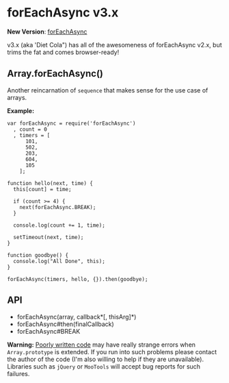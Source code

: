 forEachAsync v3.x
===

**New Version**: [forEachAsync](https://github.com/FuturesJS/forEachAsync)

v3.x (aka 'Diet Cola") has all of the awesomeness of forEachAsync v2.x, but trims the fat and comes browser-ready!

Array.forEachAsync()
----

Another reincarnation of `sequence` that makes sense for the use case of arrays.

**Example:**

    var forEachAsync = require('forEachAsync')
      , count = 0
      , timers = [
          101,
          502,
          203,
          604,
          105
        ];

    function hello(next, time) {
      this[count] = time;

      if (count >= 4) {
        next(forEachAsync.BREAK);
      }

      console.log(count += 1, time);

      setTimeout(next, time);
    }

    function goodbye() {
      console.log("All Done", this);
    }

    forEachAsync(timers, hello, {}).then(goodbye);

API
---

  * forEachAsync(array, callback*[, thisArg]*)
  * forEachAsync#then(finalCallback)
  * forEachAsync#BREAK

**Warning:** [Poorly written code](https://gist.github.com/941362) may have really strange errors when `Array.prototype` is extended.
If you run into such problems please contact the author of the code (I'm also willing to help if they are unavailable).
Libraries such as `jQuery` or `MooTools` will accept bug reports for such failures.

